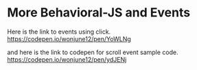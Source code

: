 # More Behavioral-JS and Events


Here is the link to events using click.
https://codepen.io/wonjune12/pen/YoWLNg


and here is the link to codepen for scroll event sample code.
https://codepen.io/wonjune12/pen/ydJENj